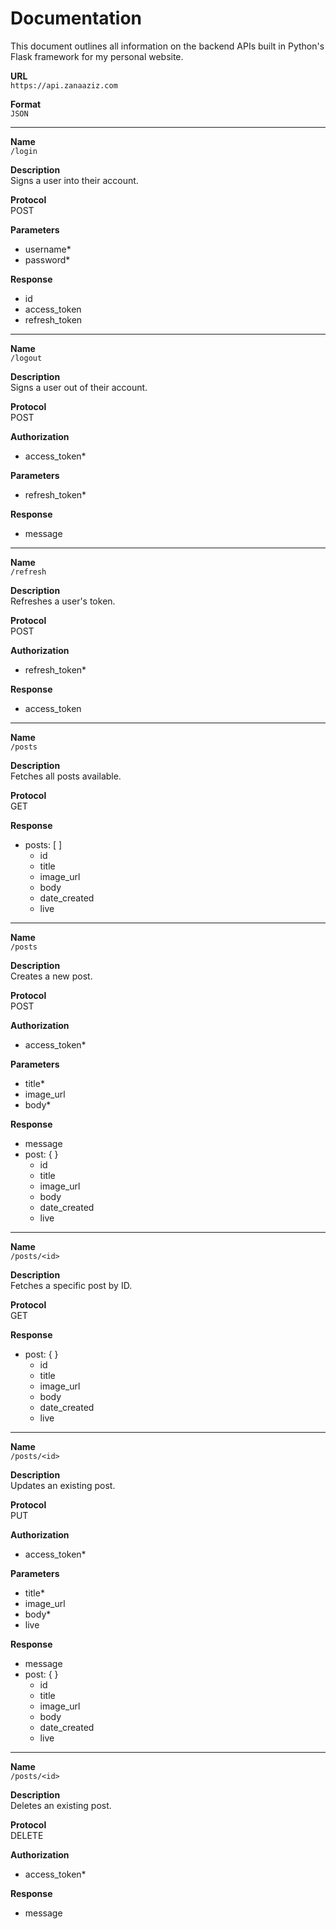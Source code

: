 # Documentation
This document outlines all information on the backend APIs built in Python's Flask framework for my personal website.

**URL**<br>
`https://api.zanaaziz.com`

**Format**<br>
`JSON`

---

**Name**<br>
`/login`

**Description**<br>
Signs a user into their account.

**Protocol**<br>
POST

**Parameters**
- username*
- password*

**Response**
- id
- access_token
- refresh_token

---

**Name**<br>
`/logout`

**Description**<br>
Signs a user out of their account.

**Protocol**<br>
POST

**Authorization**<br>
- access_token*

**Parameters**
- refresh_token*

**Response**
- message

---

**Name**<br>
`/refresh`

**Description**<br>
Refreshes a user's token.

**Protocol**<br>
POST

**Authorization**<br>
- refresh_token*

**Response**
- access_token

---

**Name**<br>
`/posts`

**Description**<br>
Fetches all posts available.

**Protocol**<br>
GET

**Response**<br>
- posts: [ ]
  - id
  - title
  - image_url
  - body
  - date_created
  - live

---

**Name**<br>
`/posts`

**Description**<br>
Creates a new post.

**Protocol**<br>
POST

**Authorization**<br>
- access_token*

**Parameters**
- title*
- image_url
- body*

**Response**
- message
- post: { }
  - id
  - title
  - image_url
  - body
  - date_created
  - live

---

**Name**<br>
`/posts/<id>`

**Description**<br>
Fetches a specific post by ID.

**Protocol**<br>
GET

**Response**
- post: { }
  - id
  - title
  - image_url
  - body
  - date_created
  - live

---

**Name**<br>
`/posts/<id>`

**Description**<br>
Updates an existing post.

**Protocol**<br>
PUT

**Authorization**
- access_token*

**Parameters**
- title*
- image_url
- body*
- live

**Response**
- message
- post: { }
  - id
  - title
  - image_url
  - body
  - date_created
  - live

---

**Name**<br>
`/posts/<id>`

**Description**<br>
Deletes an existing post.

**Protocol**<br>
DELETE

**Authorization**
- access_token*

**Response**
- message
